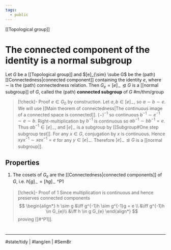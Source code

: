 ```yaml
---
tags:
  - public
---
```

[[Topological group]]
# The connected component of the identity is a normal subgroup

Let $G$ be a [[Topological group]] and $[e]_{\sim} \sube G$ be the (path) [[Connectedness|connected component]] containing the identity $e$, where $\sim$ is the (path) connectedness relation.
Then $G_{e} = [e]_{\sim} \trianglelefteq G$ is a [[normal subgroup]] of $G$,
called the (path) **connected subgroup** of $G$ #m/thm/group

> [!check]- Proof
> $e \in G_{0}$ by construction.
> Let $a, b \in [e]_{\sim}$, so $a \sim b \sim e$.
> We will use [[Main theorem of connectedness|The continuous image of a connected space is connected]].
> $(-)^{-1}$ so continuous $b^{-1} \sim e^{-1} \sim e \sim b$.
> Right-multiplication by $b^{-1}$ is continuous so $ab^{-1} \sim bb^{-1} = e$.
> Thus $ab^{-1} \in [e]_{\sim}$,
> and $[e]_{\sim}$ is a subgroup by [[Subgroup#One step subgroup test]].
> For any $x \in G$, conjugation by $x$ is continuous.
> Hence $xyx^{-1} \sim x e x^{-1} = e$ for any $y \in [e]_{\sim}$.
> Therefore $[e]_{\sim} \trianglelefteq G$ is a [[normal subgroup]].
> <span class="QED"/>

## Properties

1. The cosets of $G_{e}$ are the [[Connectedness|connected components]] of $G$, i.e. $h[g]_{\sim} = [hg]_{\sim}$ ^P1

> [!check]- Proof of 1
> Since multiplication is continuous and hence preserves connected components
> $$
> \begin{align*}
> h \sim g &\iff g^{-1}h \sim g^{-1}g = e \\
> &\iff g^{-1}h \in G_{e}\\
> &\iff h \in g G_{e}
> \end{align*}
> $$
> proving [[#^P1]].
> <span class="QED"/>

#
---
#state/tidy | #lang/en | #SemBr 